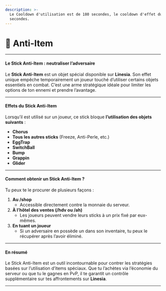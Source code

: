 ```yaml
---
description: >-
  Le Cooldown d'utilisation est de 180 secondes, le cooldown d'effet dure 45
  secondes.
---
```


# 🩷 Anti-Item

***

#### Le Stick Anti-Item : neutraliser l’adversaire

Le **Stick Anti-Item** est un objet spécial disponible sur **Linesia**. Son effet unique empêche temporairement un joueur touché d’utiliser certains objets essentiels en combat. C’est une arme stratégique idéale pour limiter les options de ton ennemi et prendre l’avantage.

***

#### Effets du Stick Anti-Item

Lorsqu’il est utilisé sur un joueur, ce stick bloque **l’utilisation des objets suivants** :

* **Chorus**
* **Tous les autres sticks** (Freeze, Anti-Perle, etc.)
* **EggTrap**
* **SwitchBall**
* **Bump**
* **Grappin**
* **Glider**

***

#### Comment obtenir un Stick Anti-Item ?

Tu peux te le procurer de plusieurs façons :

1. **Au /shop**
   * Accessible directement contre la monnaie du serveur.
2. **À l’hôtel des ventes (/hdv ou /ah)**
   * Les joueurs peuvent vendre leurs sticks à un prix fixé par eux-mêmes.
3. **En tuant un joueur**
   * Si un adversaire en possède un dans son inventaire, tu peux le récupérer après l’avoir éliminé.

***

#### En résumé

Le Stick Anti-Item est un outil incontournable pour contrer les stratégies basées sur l’utilisation d’items spéciaux. Que tu l’achètes via l’économie du serveur ou que tu le gagnes en PvP, il te garantit un contrôle supplémentaire sur tes affrontements sur **Linesia**.

***
